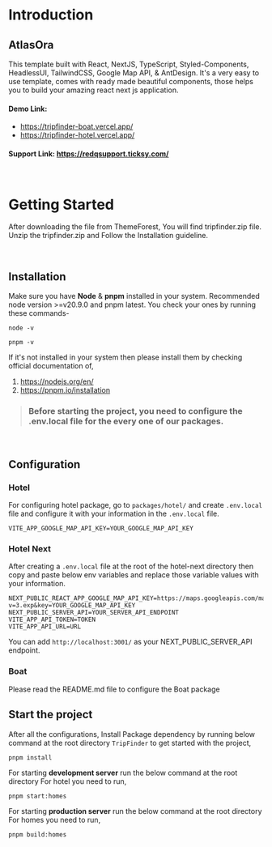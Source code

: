 # Introduction

## AtlasOra

This template built with React, NextJS, TypeScript, Styled-Components, HeadlessUI, TailwindCSS, Google Map API, & AntDesign. It's a very easy to use template, comes with ready made beautiful components, those helps you to build your amazing react next js application.

#### Demo Link:

- https://tripfinder-boat.vercel.app/
- https://tripfinder-hotel.vercel.app/

#### Support Link: https://redqsupport.ticksy.com/

<br>

# Getting Started

After downloading the file from ThemeForest, You will find tripfinder.zip file. Unzip the tripfinder.zip and Follow the Installation guideline.

<br>

## Installation

Make sure you have **Node** & **pnpm** installed in your system. Recommended node version >=v20.9.0 and pnpm latest. You check your ones by running these commands-

```
node -v

pnpm -v
```

If it's not installed in your system then please install them by checking official documentation of,

1. https://nodejs.org/en/
2. https://pnpm.io/installation

> ### Before starting the project, you need to configure the .env.local file for the every one of our packages.

<br/>

## Configuration

### Hotel

For configuring hotel package, go to `packages/hotel/` and create `.env.local` file and configure it with your information in the `.env.local` file.

```
VITE_APP_GOOGLE_MAP_API_KEY=YOUR_GOOGLE_MAP_API_KEY
```

### Hotel Next

After creating a `.env.local` file at the root of the hotel-next directory then copy and paste below env variables and replace those variable values with your information.

```
NEXT_PUBLIC_REACT_APP_GOOGLE_MAP_API_KEY=https://maps.googleapis.com/maps/api/js?v=3.exp&key=YOUR_GOOGLE_MAP_API_KEY
NEXT_PUBLIC_SERVER_API=YOUR_SERVER_API_ENDPOINT
VITE_APP_API_TOKEN=TOKEN
VITE_APP_API_URL=URL
```

You can add `http://localhost:3001/` as your NEXT_PUBLIC_SERVER_API endpoint.

### Boat

Please read the README.md file to configure the Boat package

## Start the project

After all the configurations, Install Package dependency by running below command at the root directory `TripFinder` to get started with the project,

```
pnpm install
```

For starting **development server** run the below command at the root directory
For hotel you need to run,

```
pnpm start:homes
```

For starting **production server** run the below command at the root directory
For homes you need to run,

```
pnpm build:homes
```
